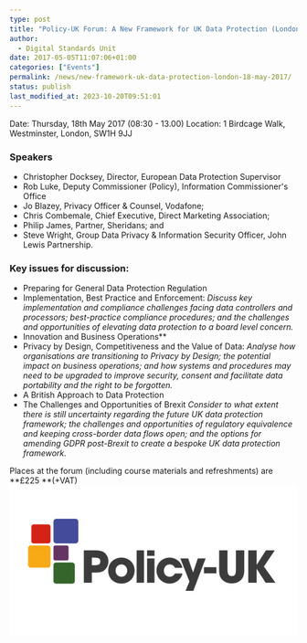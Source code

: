 ```yaml
---
type: post
title: "Policy-UK Forum: A New Framework for UK Data Protection (London, 18 May 2017)"
author:
  - Digital Standards Unit
date: 2017-05-05T11:07:06+01:00
categories: ["Events"]
permalink: /news/new-framework-uk-data-protection-london-18-may-2017/
status: publish
last_modified_at: 2023-10-20T09:51:01
---
```


Date:  Thursday, 18th May 2017 (08:30 - 13.00)
Location: 1 Birdcage Walk, Westminster, London, SW1H 9JJ

### Speakers

* Christopher Docksey, Director, European Data Protection Supervisor
* Rob Luke, Deputy Commissioner (Policy), Information Commissioner's Office
* Jo Blazey, Privacy Officer & Counsel, Vodafone;
* Chris Combemale, Chief Executive, Direct Marketing Association;
* Philip James, Partner, Sheridans; and
* Steve Wright, Group Data Privacy & Information Security Officer, John Lewis Partnership.

### Key issues for discussion:

* Preparing for General Data Protection Regulation
* Implementation, Best Practice and Enforcement: _Discuss key implementation and compliance challenges facing data controllers and processors; best-practice compliance procedures; and the challenges and opportunities of elevating data protection to a board level concern._
* Innovation and Business Operations**
* Privacy by Design, Competitiveness and the Value of Data: _Analyse how organisations are transitioning to Privacy by Design; the potential impact on business operations; and how systems and procedures may need to be upgraded to improve security, consent and facilitate data portability and the right to be forgotten._
* A British Approach to Data Protection
* The Challenges and Opportunities of Brexit _Consider to what extent there is still uncertainty regarding the future UK data protection framework; the challenges and opportunities of regulatory equivalence and keeping cross-border data flows open; and the options for amending GDPR post-Brexit to create a bespoke UK data protection framework._

Places at the forum (including course materials and refreshments) are **£225 **(+VAT) ![](../../images/Policy-UK-logo.jpg)
